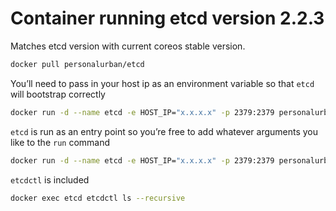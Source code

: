 
# Container running etcd version 2.2.3

Matches etcd version with current coreos stable version.

```sh
docker pull personalurban/etcd
```

You’ll need to pass in your host ip as an environment variable so that
`etcd` will bootstrap correctly

```sh
docker run -d --name etcd -e HOST_IP="x.x.x.x" -p 2379:2379 personalurban/etcd
```

`etcd` is run as an entry point so you’re free to add whatever arguments
you like to the `run` command

```sh
docker run -d --name etcd -e HOST_IP="x.x.x.x" -p 2379:2379 personalurban/etcd --name kv
```

`etcdctl` is included

```sh
docker exec etcd etcdctl ls --recursive
```

